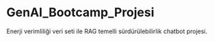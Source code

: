 # GenAI_Bootcamp_Projesi
Enerji verimliliği veri seti ile RAG temelli sürdürülebilirlik chatbot projesi.
